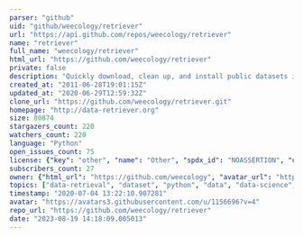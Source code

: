 ```yaml
---
parser: "github"
uid: "github/weecology/retriever"
url: "https://api.github.com/repos/weecology/retriever"
name: "retriever"
full_name: "weecology/retriever"
html_url: "https://github.com/weecology/retriever"
private: false
description: "Quickly download, clean up, and install public datasets into a database management system"
created_at: "2011-06-28T19:01:15Z"
updated_at: "2020-06-29T12:59:32Z"
clone_url: "https://github.com/weecology/retriever.git"
homepage: "http://data-retriever.org"
size: 80874
stargazers_count: 220
watchers_count: 220
language: "Python"
open_issues_count: 75
license: {"key": "other", "name": "Other", "spdx_id": "NOASSERTION", "url": null, "node_id": "MDc6TGljZW5zZTA="}
subscribers_count: 27
owner: {"html_url": "https://github.com/weecology", "avatar_url": "https://avatars3.githubusercontent.com/u/1156696?v=4", "login": "weecology", "type": "Organization"}
topics: ["data-retrieval", "dataset", "python", "data", "data-science", "datasets"]
timestamp: "2020-07-04 13:22:10.907281"
avatar: "https://avatars3.githubusercontent.com/u/1156696?v=4"
repo_url: "https://github.com/weecology/retriever"
date: "2023-08-19 14:18:09.005013"
---
```

